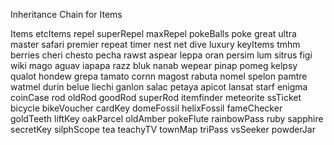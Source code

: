 Inheritance Chain for Items



Items
    etcItems
        repel
        superRepel
        maxRepel
    pokeBalls
        poke
        great
        ultra
        master
        safari
        premier
        repeat
        timer
        nest
        net
        dive
        luxury
    keyItems
        tmhm
        berries
            cheri
            chesto
            pecha
            rawst
            aspear
            leppa
            oran
            persim
            lum
            sitrus
            figi
            wiki
            mago
            aguav
            iapapa
            razz
            bluk
            nanab
            wepear
            pinap
            pomeg
            kelpsy
            qualot
            hondew
            grepa
            tamato
            cornn
            magost
            rabuta
            nomel
            spelon
            pamtre
            watmel
            durin
            belue
            liechi
            ganlon
            salac
            petaya
            apicot
            lansat
            starf
            enigma
        coinCase
        rod
            oldRod
            goodRod
            superRod
        itemfinder
        meteorite
        ssTicket
        bicycle
        bikeVoucher
        cardKey
        domeFossil
        helixFossil
        fameChecker
        goldTeeth
        liftKey
        oakParcel
        oldAmber
        pokeFlute
        rainbowPass
        ruby
        sapphire
        secretKey
        silphScope
        tea
        teachyTV
        townMap
        triPass
        vsSeeker
        powderJar